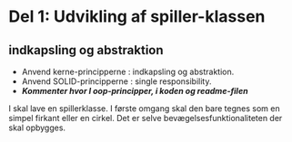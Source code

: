 # Del 1: Udvikling af spiller-klassen
## indkapsling og abstraktion 

- Anvend kerne-principperne : indkapsling og abstraktion.   
- Anvend SOLID-principperne : single responsibility.
- ***Kommenter hvor I oop-principper, i koden og readme-filen***

I skal lave en spillerklasse. I første omgang skal den bare tegnes som en simpel firkant eller en cirkel.
Det er selve bevægelsesfunktionaliteten der skal opbygges. 

